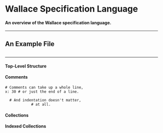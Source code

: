 # Wallace Specification Language
#### An overview of the Wallace specification language.

--------------------------------------------------------------------------------
## An Example File

```

```

--------------------------------------------------------------------------------
#### Top-Level Structure

#### Comments

```
# Comments can take up a whole line,
x: 30 # or just the end of a line.

  # And indentation doesn't matter,
            # at all.
```

#### Collections

#### Indexed Collections
